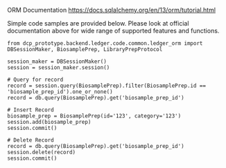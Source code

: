 ORM Documentation
https://docs.sqlalchemy.org/en/13/orm/tutorial.html

Simple code samples are provided below. Please look at official documentation above for wide range of supported features and functions.

```
from dcp_prototype.backend.ledger.code.common.ledger_orm import DBSessionMaker, BiosamplePrep, LibraryPrepProtocol

session_maker = DBSessionMaker()
session = session_maker.session()

# Query for record
record = session.query(BiosamplePrep).filter(BiosamplePrep.id == 'biosample_prep_id').one_or_none()
record = db.query(BiosamplePrep).get('biosample_prep_id')

# Insert Record
biosample_prep = BiosamplePrep(id='123', category='123')
session.add(biosample_prep)
session.commit()

# Delete Record
record = db.query(BiosamplePrep).get('biosample_prep_id')
session.delete(record)
session.commit()
```